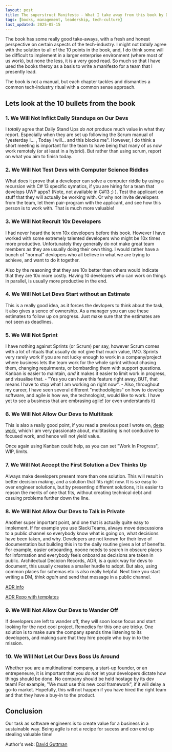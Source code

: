 ```yaml
---
layout: post
title: The superstruct Manifesto - What I take away from this book by David Guttman  
tags: [books, management, leadership, tech-culture]
last_updated: 2025-05-15
---
```


The book has some really good take-aways, with a fresh and honest perspective on certain aspects of the tech-industry. I might not *totally* agree with the solution to all of the 10 points in the book, and, I do think some will be difficult to implement in a larger enterprise environment (where most of us work), but none the less, it is a very good read. So much so that I have used the books theroy as a basis to write a manifesto for a team that I presently lead.

The book is not a manual, but each chapter tackles and dismantles a common tech-industry ritual with a common sense approach.

## Lets look at the 10 bullets from the book

### 1. We Will Not Inflict Daily Standups on Our Devs

I *totally* agree that Daily Stand Ups *do not* produce much value in what they report. Especially when they are set up following the Scrum manual of "yesterday I... , Today I will... and this blocks me". However, I do think a short meeting is important for the team to have being that many of us now work remotely (or at least in a hybrid). But rather than using scrum, report on what you aim to finish today.

### 2. We Will Not Test Devs with Computer Science Riddles

What does it prove that a developer can solve a computer riddle by using a recursion with C# 13 specific symatics, if you are hiring for a team that develops UWP apps? (Note, not available in C#13 ;) ). Test the applicant on stuff that they will actually be working with. Or why not invite developers from the team, let them pair-program with the applicant, and see how this person is to work with. That is much more valuable!

### 3. We Will Not Recruit 10x Developers

I had never heard the term 10x developers before this book. However I have worked with some extremely talented developers who might be 10x times more productive. Unfortunately they generally do not make great team members as they are usually doing their own thing. I would rather have a bunch of "normal" devlopers who all believe in what we are trying to achieve, and want to do it together. 

Also by the reasoning that they are 10x better than others would indicate that they are 10x more costly. Having 10 developers who can work on things in parallel, is usually more productive in the end. 

### 4. We Will Not Let Devs Start without an Estimate

This is a really good idea, as it forces the devlopers to think about the task, it also gives a sence of ownership. As a manager you can use these estimates to follow up on progress. Just make sure that the estimates are not seen as deadlines.

### 5. We Will Not Sprint

I have nothing against Sprints (or Scrum) per say, however Scrum comes with a lot of rituals that usually do not give that much value, IMO. Sprints very rarely work if you are not lucky enough to work in a company/project where business lets the team work for the whole sprint without chasing them, changing requirments, or bombarding them with support questions. Kanban is easier to maintain, *and* it makes it easier to limit work in progress, and visualise that. - "Yes you can have this feature right away, BUT, that means I have to stop what I am working on right now". - Also, throughout my career, I have seen several different "methodoligies" on how to develop software, and agile is how we, the technologist, would like to work. I have yet to see a business that are embrasing agile! (or even understands it)

### 6. We Will Not Allow Our Devs to Multitask

This is also a really good point, if you read a previous post I wrote on,  [deep work](https://www.senordeveloper.net/Deep-Work/), which I am very passionate about, multitasking is not conducive to focused work, and hence will not yield value. 

Once again using Kanban could help, as you can set "Work In Progress", WIP, limits.

### 7. We Will Not Accept the First Solution a Dev Thinks Up

Always make developers present more than one solution. This will result in better decision making, and a solution that fits right now. It is *so* easy to over engineer solutions, but by presenting different solutions, it is easier to reason the merits of one that fits, without creating technical debt and casuing problems further down the line.

### 8. We Will Not Allow Our Devs to Talk in Private

Another super important point, and one that is actually quite easy to implement. If for example you use Slack/Teams, always move descussions to a public channel so everybody know what is going on, what decisions have been taken, and why. Developers are not known for their love of documentation but building this in to the daily routine gives a lot of benefits. For example, easier onboarding, noone needs to search in obscure places for information and everybody feels onboard as decisions are taken in public. Architectual Decicion Records, ADR, is a quick way for devs to document, this usually creates a smaller hurdle to adopt. But also, using common places for schemas etc is also really helpful. Next time you start writing a DM, *think again* and send that message in a public channel.

[ADR info](https://adr.github.io/)

[ADR Repo with templates](https://github.com/joelparkerhenderson/architecture-decision-record)

### 9. We Will Not Allow Our Devs to Wander Off

If developers are left to wander off, they will soon loose focus and start looking for the next cool project. Remedies for this one are tricky. One solution is to make sure the company spends time listening to its developers, and making sure that they hire people who buy in to the mission.

### 10.  We Will Not Let Our Devs Boss Us Around

Whether you are a multinational company, a start-up founder, or an entrepeneure, it is important that you *do not* let your developers dictate how things should be done. No company should be held hostage by its dev team! For example, "We must use this new cool framework", if it will delay a go-to market. Hopefully, this will not happen if you have hired the right team and that they have a buy-in to the product.

## Conclusion
Our task as software engineers is to create value for a business in a sustainable way. Being agile is not a recipe for sucess and *can* end up stealing valuable time!  

Author's web: [David Guttman](https://davidguttman.com/) 
